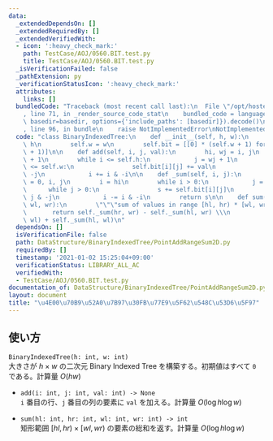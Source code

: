 ```yaml
---
data:
  _extendedDependsOn: []
  _extendedRequiredBy: []
  _extendedVerifiedWith:
  - icon: ':heavy_check_mark:'
    path: TestCase/AOJ/0560.BIT.test.py
    title: TestCase/AOJ/0560.BIT.test.py
  _isVerificationFailed: false
  _pathExtension: py
  _verificationStatusIcon: ':heavy_check_mark:'
  attributes:
    links: []
  bundledCode: "Traceback (most recent call last):\n  File \"/opt/hostedtoolcache/Python/3.9.2/x64/lib/python3.9/site-packages/onlinejudge_verify/documentation/build.py\"\
    , line 71, in _render_source_code_stat\n    bundled_code = language.bundle(stat.path,\
    \ basedir=basedir, options={'include_paths': [basedir]}).decode()\n  File \"/opt/hostedtoolcache/Python/3.9.2/x64/lib/python3.9/site-packages/onlinejudge_verify/languages/python.py\"\
    , line 96, in bundle\n    raise NotImplementedError\nNotImplementedError\n"
  code: "class BinaryIndexedTree:\n    def __init__(self, h, w):\n        self.h =\
    \ h\n        self.w = w\n        self.bit = [[0] * (self.w + 1) for _ in range(self.h\
    \ + 1)]\n\n    def add(self, i, j, val):\n        hi, wj = i, j\n        i = hi\
    \ + 1\n        while i <= self.h:\n            j = wj + 1\n            while j\
    \ <= self.w:\n                self.bit[i][j] += val\n                j += j &\
    \ -j\n            i += i & -i\n\n    def _sum(self, i, j):\n        s, hi, wj\
    \ = 0, i, j\n        i = hi\n        while i > 0:\n            j = wj\n      \
    \      while j > 0:\n                s += self.bit[i][j]\n                j -=\
    \ j & -j\n            i -= i & -i\n        return s\n\n    def sum(self, hl, hr,\
    \ wl, wr):\n        \"\"\"sum of values in range [hl, hr) * [wl, wr)\"\"\"\n \
    \       return self._sum(hr, wr) - self._sum(hl, wr) \\\n               - self._sum(hr,\
    \ wl) + self._sum(hl, wl)\n"
  dependsOn: []
  isVerificationFile: false
  path: DataStructure/BinaryIndexedTree/PointAddRangeSum2D.py
  requiredBy: []
  timestamp: '2021-01-02 15:25:04+09:00'
  verificationStatus: LIBRARY_ALL_AC
  verifiedWith:
  - TestCase/AOJ/0560.BIT.test.py
documentation_of: DataStructure/BinaryIndexedTree/PointAddRangeSum2D.py
layout: document
title: "\u4E00\u70B9\u52A0\u7B97\u30FB\u77E9\u5F62\u548C\u53D6\u5F97"
---
```


## 使い方
`BinaryIndexedTree(h: int, w: int)`  
大きさが $h × w$ の二次元 Binary Indexed Tree を構築する。初期値はすべて `0` である。計算量 $O(hw)$

- `add(i: int, j: int, val: int) -> None`  
`i` 番目の行、`j` 番目の列の要素に `val` を加える。計算量 $O(\log h\log w)$

- `sum(hl: int, hr: int, wl: int, wr: int) -> int`  
矩形範囲 $\lbrack hl, hr) × \lbrack wl, wr)$ の要素の総和を返す。計算量 $O(\log h\log w)$
